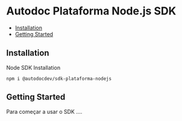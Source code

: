 Autodoc Plataforma Node.js SDK
===============

- [Installation](#install)
- [Getting Started](#getting-started)

## Installation
Node SDK Installation

```
npm i @autodocdev/sdk-plataforma-nodejs
```

## Getting Started
Para começar a usar o SDK ....





